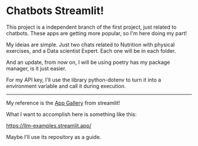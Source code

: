 # Chatbots Streamlit!

This project is a independent branch of the first project, just related to chatbots.
These apps are getting more popular, so I'm here doing my part!

My ideias are simple. Just two chats related to Nutrition with physical exercises, and a Data scientist Expert. Each one will be in each folder.

And an update, from now on, I will be using poetry has my package manager, is it just easier.

For my API key, I'll use the library python-dotenv to turn it into a environment variable and call it during execution.


---

My reference is the [App Gallery](https://streamlit.io/gallery?category=llms) from streamlit!

What I want to accomplish here is something like this:

https://llm-examples.streamlit.app/

Maybe I'll use its repository as a guide.

